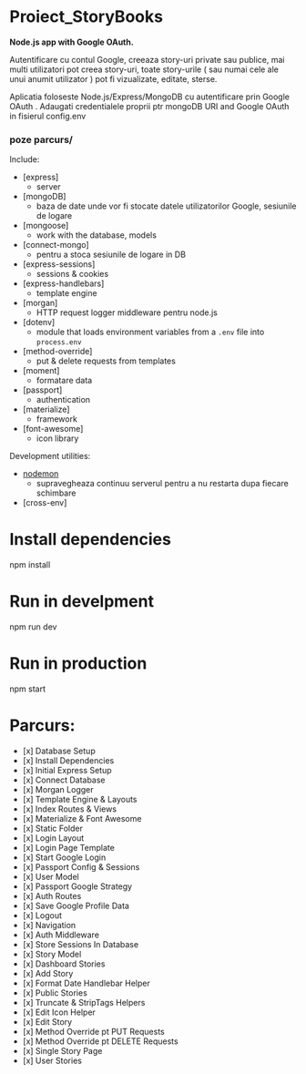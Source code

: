 # Proiect_StoryBooks
<b>Node.js app with Google OAuth. </b>
<p>Autentificare cu contul Google, creeaza story-uri private sau publice, mai multi utilizatori pot creea story-uri, toate story-urile ( sau numai cele ale unui anumit utilizator ) pot fi vizualizate, editate, sterse.</p>


<p>Aplicatia foloseste Node.js/Express/MongoDB cu autentificare prin Google OAuth .
Adaugati credentialele proprii ptr mongoDB URI and Google OAuth in fisierul config.env
</p>

<h3>poze parcurs/</h3>

Include:

* [express]
  * server
* [mongoDB]
  * baza de date unde vor fi stocate datele utilizatorilor Google, sesiunile de logare
* [mongoose]
  * work with the database, models
* [connect-mongo]
  * pentru a stoca sesiunile de logare in DB
* [express-sessions]
  * sessions & cookies
* [express-handlebars]
  * template engine
* [morgan]
  * HTTP request logger middleware pentru node.js
* [dotenv]
  * module that loads environment variables from a `.env` file into `process.env`
* [method-override]
  * put & delete requests from templates 
* [moment]
  * formatare data
* [passport]
  * authentication
* [materialize]
  * framework  
* [font-awesome]
  * icon library  

Development utilities:

* [nodemon](https://www.npmjs.com/package/nodemon)
  * supravegheaza continuu serverul pentru a nu restarta dupa fiecare schimbare
* [cross-env]




# Install dependencies
npm install

# Run in develpment
npm run dev

# Run in production
npm start



<h1>Parcurs:</h1>

<ul>
<li>[x] Database Setup</li>
<li>[x] Install Dependencies </li>
<li>[x] Initial Express Setup</li>
<li>[x] Connect Database</li>
<li>[x] Morgan Logger</li>
<li>[x] Template Engine & Layouts </li>
<li>[x] Index Routes & Views </li>
<li>[x] Materialize & Font Awesome  </li>
<li>[x] Static Folder  </li>
<li>[x] Login Layout </li>
<li>[x] Login Page Template </li>
<li>[x] Start Google Login </li>
<li>[x] Passport Config & Sessions </li>
<li>[x] User Model </li>
<li>[x] Passport Google Strategy </li>
<li>[x] Auth Routes </li>
<li>[x] Save Google Profile Data</li>
<li>[x] Logout </li>
<li>[x] Navigation </li>
<li>[x] Auth Middleware</li>
<li>[x] Store Sessions In Database </li>
<li>[x] Story Model </li>
<li>[x] Dashboard Stories </li>
<li>[x] Add Story </li>
<li>[x] Format Date Handlebar Helper </li>
<li>[x] Public Stories </li>
<li>[x] Truncate & StripTags Helpers </li>
<li>[x] Edit Icon Helper </li>
<li>[x] Edit Story </li>
<li>[x] Method Override pt PUT Requests</li>
<li>[x] Method Override pt DELETE Requests </li>
<li>[x] Single Story Page </li>
<li>[x] User Stories </li>
</ul>

